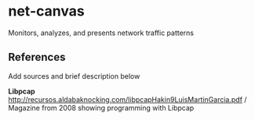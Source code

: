 # net-canvas
Monitors, analyzes, and presents network traffic patterns

## References
Add sources and brief description below

**Libpcap**
http://recursos.aldabaknocking.com/libpcapHakin9LuisMartinGarcia.pdf /
Magazine from 2008 showing programming with Libpcap
